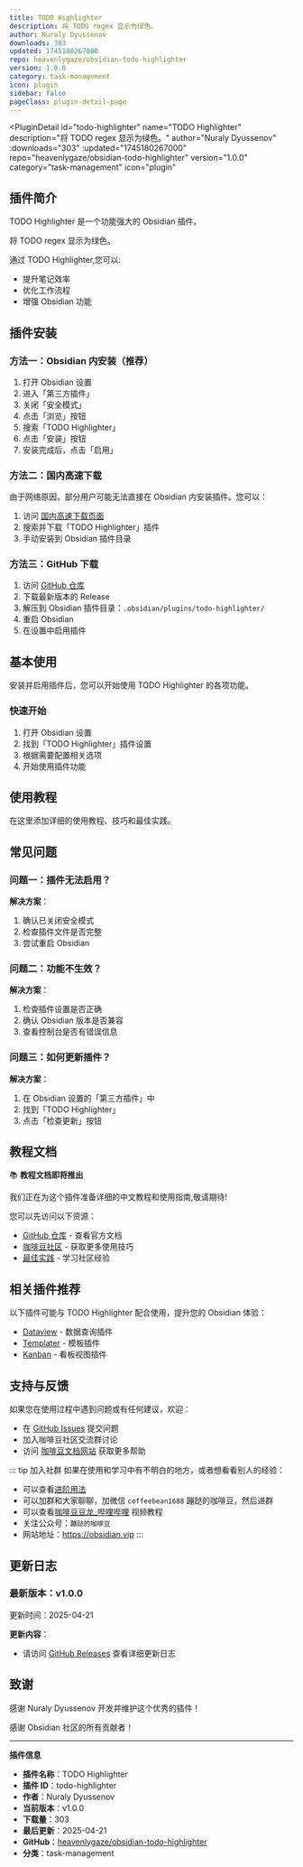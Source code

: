 ```yaml
---
title: TODO Highlighter
description: 将 TODO regex 显示为绿色。
author: Nuraly Dyussenov
downloads: 303
updated: 1745180267000
repo: heavenlygaze/obsidian-todo-highlighter
version: 1.0.0
category: task-management
icon: plugin
sidebar: false
pageClass: plugin-detail-page
---
```


<PluginDetail
  id="todo-highlighter"
  name="TODO Highlighter"
  description="将 TODO regex 显示为绿色。"
  author="Nuraly Dyussenov"
  :downloads="303"
  :updated="1745180267000"
  repo="heavenlygaze/obsidian-todo-highlighter"
  version="1.0.0"
  category="task-management"
  icon="plugin"
>

<!-- AUTO_GENERATED_START -->
## 插件简介

TODO Highlighter 是一个功能强大的 Obsidian 插件。

将 TODO regex 显示为绿色。

通过 TODO Highlighter,您可以:

- 提升笔记效率
- 优化工作流程
- 增强 Obsidian 功能

<!-- AUTO_GENERATED_END -->

<!-- AUTO_GENERATED_START -->
## 插件安装

### 方法一：Obsidian 内安装（推荐）

1. 打开 Obsidian 设置
2. 进入「第三方插件」
3. 关闭「安全模式」
4. 点击「浏览」按钮
5. 搜索「TODO Highlighter」
6. 点击「安装」按钮
7. 安装完成后，点击「启用」

### 方法二：国内高速下载

由于网络原因，部分用户可能无法直接在 Obsidian 内安装插件。您可以：

1. 访问 [国内高速下载页面](/zh/documentation/obsidian-plugins-download.html)
2. 搜索并下载「TODO Highlighter」插件
3. 手动安装到 Obsidian 插件目录

### 方法三：GitHub 下载

1. 访问 [GitHub 仓库](https://github.com/heavenlygaze/obsidian-todo-highlighter)
2. 下载最新版本的 Release
3. 解压到 Obsidian 插件目录：`.obsidian/plugins/todo-highlighter/`
4. 重启 Obsidian
5. 在设置中启用插件

## 基本使用

安装并启用插件后，您可以开始使用 TODO Highlighter 的各项功能。

### 快速开始

1. 打开 Obsidian 设置
2. 找到「TODO Highlighter」插件设置
3. 根据需要配置相关选项
4. 开始使用插件功能

<!-- AUTO_GENERATED_END -->

<!-- CUSTOM_CONTENT_START:tutorial -->
## 使用教程

在这里添加详细的使用教程、技巧和最佳实践。

<!-- CUSTOM_CONTENT_END:tutorial -->

<!-- SHARED_CONTENT_START -->
## 常见问题

### 问题一：插件无法启用？

**解决方案**：
1. 确认已关闭安全模式
2. 检查插件文件是否完整
3. 尝试重启 Obsidian

### 问题二：功能不生效？

**解决方案**：
1. 检查插件设置是否正确
2. 确认 Obsidian 版本是否兼容
3. 查看控制台是否有错误信息

### 问题三：如何更新插件？

**解决方案**：
1. 在 Obsidian 设置的「第三方插件」中
2. 找到「TODO Highlighter」
3. 点击「检查更新」按钮

## 教程文档

📚 **教程文档即将推出**

我们正在为这个插件准备详细的中文教程和使用指南,敬请期待!

您可以先访问以下资源：
- [GitHub 仓库](https://github.com/heavenlygaze/obsidian-todo-highlighter) - 查看官方文档
- [咖啡豆社区](/zh/bases/) - 获取更多使用技巧
- [最佳实践](/zh/best-practices/) - 学习社区经验

## 相关插件推荐

以下插件可能与 TODO Highlighter 配合使用，提升您的 Obsidian 体验：

- [Dataview](/zh/plugins/dataview.html) - 数据查询插件
- [Templater](/zh/plugins/templater-obsidian.html) - 模板插件
- [Kanban](/zh/plugins/obsidian-kanban.html) - 看板视图插件

## 支持与反馈

如果您在使用过程中遇到问题或有任何建议，欢迎：

- 在 [GitHub Issues](https://github.com/heavenlygaze/obsidian-todo-highlighter/issues) 提交问题
- 加入咖啡豆社区交流群讨论
- 访问 [咖啡豆文档网站](https://obsidian.vip) 获取更多帮助

::: tip 加入社群
如果在使用和学习中有不明白的地方，或者想看看别人的经验：
- 可以查看[进阶用法](/zh/advanced)
- 可以加群和大家聊聊，加微信 `coffeebean1688` 蹦跶的咖啡豆，然后进群
- 可以查看[咖啡豆豆龙_哔哩哔哩](https://space.bilibili.com/618777356) 视频教程
- 关注公众号：`蹦跶的咖啡豆`
- 网站地址：https://obsidian.vip
:::
<!-- SHARED_CONTENT_END -->

<!-- AUTO_GENERATED_START -->
## 更新日志

### 最新版本：v1.0.0

更新时间：2025-04-21

**更新内容**：
- 请访问 [GitHub Releases](https://github.com/heavenlygaze/obsidian-todo-highlighter/releases) 查看详细更新日志

## 致谢

感谢 Nuraly Dyussenov 开发并维护这个优秀的插件！

感谢 Obsidian 社区的所有贡献者！

---

**插件信息**
- **插件名称**：TODO Highlighter
- **插件 ID**：todo-highlighter
- **作者**：Nuraly Dyussenov
- **当前版本**：v1.0.0
- **下载量**：303
- **最后更新**：2025-04-21
- **GitHub**：[heavenlygaze/obsidian-todo-highlighter](https://github.com/heavenlygaze/obsidian-todo-highlighter)
- **分类**：task-management
<!-- AUTO_GENERATED_END -->

</PluginDetail>


